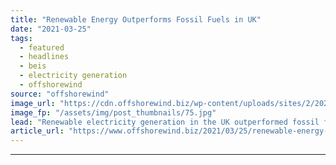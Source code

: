 ```yaml
---
title: "Renewable Energy Outperforms Fossil Fuels in UK"
date: "2021-03-25"
tags: 
  - featured
  - headlines
  - beis
  - electricity generation
  - offshorewind
source: "offshorewind"
image_url: "https://cdn.offshorewind.biz/wp-content/uploads/sites/2/2020/06/26092647/MHI-Vestas_Burbo-Bank.jpg"
image_fp: "/assets/img/post_thumbnails/75.jpg"
lead: "Renewable electricity generation in the UK outperformed fossil fuels for the first year ever"
article_url: "https://www.offshorewind.biz/2021/03/25/renewable-energy-outperforms-fossil-fuels-in-uk/"
---
```


---
